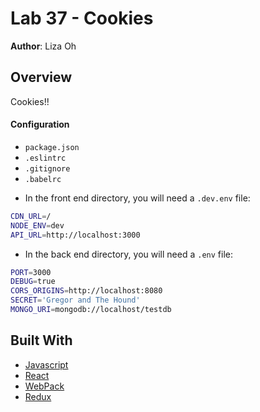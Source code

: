 # Lab 37 - Cookies

**Author**: Liza Oh

## Overview
Cookies!!

#### Configuration
* `package.json`
* `.eslintrc`
* `.gitignore`
* `.babelrc`

- In the front end directory, you will need a `.dev.env` file:
```bash
CDN_URL=/
NODE_ENV=dev
API_URL=http://localhost:3000
```

- In the back end directory, you will need a `.env` file:
```bash
PORT=3000
DEBUG=true
CORS_ORIGINS=http://localhost:8080
SECRET='Gregor and The Hound'
MONGO_URI=mongodb://localhost/testdb
```


## Built With
* [Javascript](https://www.javascript.com/)
* [React](https://reactjs.org/)
* [WebPack](https://webpack.js.org/)
* [Redux](https://redux.js.org/)